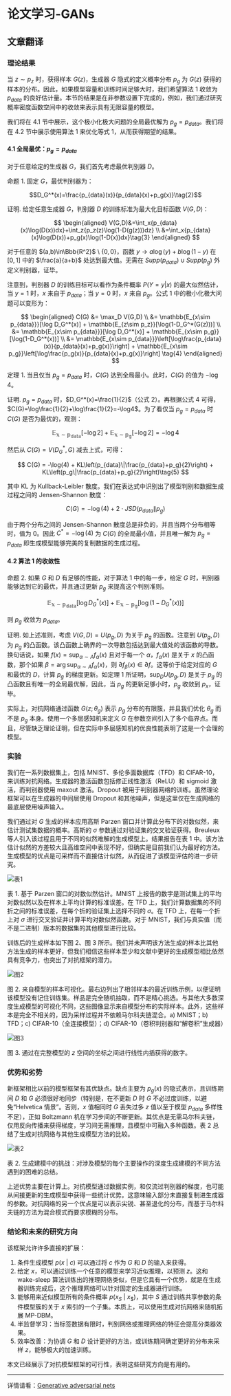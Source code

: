# 论文学习-GANs

## 文章翻译
### 理论结果
当 $z\sim p_z$ 时，获得样本 $G(z)$，生成器 $G$ 隐式的定义概率分布 $p_g$ 为 $G(z)$ 获得的样本的分布。因此，如果模型容量和训练时间足够大时，我们希望算法 1 收敛为 $p_{data}$ 的良好估计量。本节的结果是在非参数设置下完成的，例如，我们通过研究概率密度函数空间中的收敛来表示具有无限容量的模型。

我们将在 4.1 节中展示，这个极小化极大问题的全局最优解为 $p_g=p_{data}$。我们将在 4.2 节中展示使用算法 1 来优化等式 1，从而获得期望的结果。

#### 4.1 全局最优：$p_g=p_{data}$ 

对于任意给定的生成器 $G$，我们首先考虑最优判别器 $D$。

命题 1. 固定 $G$，最优判别器为：

$$D_G^*(x)=\frac{p_{data}(x)}{p_{data}(x)+p_g(x)}\tag{2}$$

证明. 给定任意生成器 $G$，判别器 $D$ 的训练标准为最大化目标函数 $V(G,D)$：

$$
\begin{aligned}
V(G,D)&=\int_x{p_{data}(x)\log(D(x))dx}+\int_z{p_z(z)\log(1-D(g(z)))dz} \\
&=\int_x{p_{data}(x)\log(D(x))+p_g(x)\log(1-D(x))dx}\tag{3}
\end{aligned}
$$ 

对于任意的 $(a,b)\in\Bbb{R^2}$ \ $\{0,0\}$，函数 $y\to a\log(y)+b\log(1-y)$ 在 $[0,1]$ 中的 $\frac{a}{a+b}$ 处达到最大值。无需在 $Supp(p_{data}) \cup Supp(p_g)$ 外定义判别器，证毕。

注意到，判别器 $D$ 的训练目标可以看作为条件概率 $P(Y=y|x)$ 的最大似然估计，当 $y=1$ 时，$x$ 来自于 $p_{data}$；当 $y=0$ 时，$x$ 来自 $p_g$。公式 1 中的极小化极大问题可以变形为：

$$
\begin{aligned}
    C(G) &= \max_D V(G,D) \\
         &= \mathbb{E_{x\sim p_{data}}}[\log D_G^*(x)] + \mathbb{E_{z\sim p_z}}[\log(1-D_G^*(G(z)))] \\
         &= \mathbb{E_{x\sim p_{data}}}[\log D_G^*(x)] + \mathbb{E_{x\sim p_g}}[\log(1-D_G^*(x))] \\
         &= \mathbb{E_{x\sim p_{data}}}\left[\log\frac{p_{data}(x)}{p_{data}(x)+p_g(x)}\right] + \mathbb{E_{x\sim p_g}}\left[\log\frac{p_g(x)}{p_{data}(x)+p_g(x)}\right]
         \tag{4}
\end{aligned}
$$

定理 1. 当且仅当 $p_g=p_{data}$ 时，$C(G)$ 达到全局最小。此时，$C(G)$ 的值为 $-\log4$。

证明. $p_g=p_{data}$ 时，$D_G^*(x)=\frac{1}{2}$（公式 2）。再根据公式 4 可得，$C(G)=\log\frac{1}{2}+\log\frac{1}{2}=-\log4$。为了看仅当 $p_g=p_{data}$ 时 $C(G)$ 是否为最优的，观测：

$$
\mathbb{E_{x\sim p_{data}}}[-\log2] + \mathbb{E_{x\sim p_g}}[-\log2] = -\log4
$$

然后从 $C(G)=V(D_G^*,G)$ 减去上式，可得：

$$
C(G) = -\log(4) + KL\left(p_{data}\|\frac{p_{data}+p_g}{2}\right) + KL\left(p_g\|\frac{p_{data}+p_g}{2}\right)\tag{5}
$$

其中 KL 为 Kullback-Leibler 散度。我们在表达式中识别出了模型判别和数据生成过程之间的 Jensen-Shannon 散度：

$$
C(G) = -\log(4) + 2\ ·\ JSD(p_{data}\|p_g)\tag{6}
$$

由于两个分布之间的 Jensen-Shannon 散度总是非负的，并且当两个分布相等时，值为 0。因此 $C^*=-\log(4)$ 为 $C(G)$ 的全局最小值，并且唯一解为 $p_g=p_{data}$ 即生成模型能够完美的复制数据的生成过程。

#### 4.2 算法 1 的收敛性
命题 2. 如果 $G$ 和 $D$ 有足够的性能，对于算法 1 中的每一步，给定 $G$ 时，判别器能够达到它的最优，并且通过更新 $p_g$ 来提高这个判别准则。

$$
\mathbb{E_{x\sim p_{data}}}[\log D_G^*(x)] + \mathbb{E_{x\sim p_g}}[\log(1-D_G^*(x))]
$$

则 $p_g$ 收敛为 $p_{data}$。

证明. 如上述准则，考虑 $V(G,D)=U(p_g,D)$ 为关于 $p_g$ 的函数。注意到 $U(p_g,D)$ 为 $p_g$ 的凸函数。该凸函数上确界的一次导数包括达到最大值处的该函数的导数。换句话说，如果 $f(x)=\sup_{\alpha\sim A}f_\alpha(x)$ 且对于每一个 $\alpha$，$f_\alpha(x)$ 是关于 $x$ 的凸函数，那个如果 $\beta=\arg\sup_{\alpha\sim A}f_\alpha(x)$，则 $\partial f_\beta(x) \in \partial f$。这等价于给定对应的 $G$ 和最优的 $D$，计算 $p_g$ 的梯度更新。如定理 1 所证明，$\sup_D U(p_g,D)$ 是关于 $p_g$ 的凸函数且有唯一的全局最优解，因此，当 $p_g$ 的更新足够小时，$p_g$ 收敛到 $p_x$，证毕。

实际上，对抗网络通过函数 $G(z;\theta_g)$ 表示 $p_g$ 分布的有限簇，并且我们优化 $\theta_g$ 而不是 $p_g$ 本身。使用一个多层感知机来定义 $G$ 在参数空间引入了多个临界点。而且，尽管缺乏理论证明，但在实际中多层感知机的优良性能表明了这是一个合理的模型。

### 实验
我们在一系列数据集上，包括 MNIST、多伦多面数据库（TFD）和 CIFAR-10，来训练对抗网络。生成器的激活函数包括修正线性激活（ReLU）和 sigmoid 激活，而判别器使用 maxout 激活。Dropout 被用于判别器网络的训练。虽然理论框架可以在生成器的中间层使用 Dropout 和其他噪声，但是这里仅在生成网络的最底层使用噪声输入。

我们通过对 $G$ 生成的样本应用高斯 Parzen 窗口并计算此分布下的对数似然，来估计测试集数据的概率。高斯的 $\sigma$ 参数通过对验证集的交叉验证获得。Breuleux 等人引入该过程且用于不同的似然难解的生成模型上。结果报告在表 1 中。该方法估计似然的方差较大且高维空间中表现不好，但确实是目前我们认为最好的方法。生成模型的优点是可采样而不直接估计似然，从而促进了该模型评估的进一步研究。

![表1](https://cdn.jsdelivr.net/gh/ylsislove/image-home/test/20200722192830.png)

表 1. 基于 Parzen 窗口的对数似然估计。MNIST 上报告的数字是测试集上的平均对数似然以及在样本上平均计算的标准误差。在 TFD 上，我们计算数据集的不同折之间的标准误差，在每个折的验证集上选择不同的 $\sigma$。在 TFD 上，在每一个折上对 $\sigma$ 进行交叉验证并计算平均对数似然函数。对于 MNIST，我们与真实值（而不是二进制）版本的数据集的其他模型进行比较。

训练后的生成样本如下图 2、图 3 所示。我们并未声明该方法生成的样本比其他方法生成的样本更好，但我们相信这些样本至少和文献中更好的生成模型相比依然具有竞争力，也突出了对抗框架的潜力。

![图2](https://cdn.jsdelivr.net/gh/ylsislove/image-home/test/20200722193822.png)

图 2. 来自模型的样本可视化。最右边列出了相邻样本的最近训练示例，以便证明该模型没有记住训练集。样品是完全随机抽取，而不是精心挑选。与其他大多数深度生成模型的可视化不同，这些图像显示来自模型分布的实际样本。此外，这些样本是完全不相关的，因为采样过程并不依赖马尔科夫链混合。a) MNIST；b) TFD；c) CIFAR-10（全连接模型）；d) CIFAR-10（卷积判别器和“解卷积”生成器）

![图3](https://cdn.jsdelivr.net/gh/ylsislove/image-home/test/20200722195330.png)

图 3. 通过在完整模型的 $z$ 空间的坐标之间进行线性内插获得的数字。

### 优势和劣势
新框架相比以前的模型框架有其优缺点。缺点主要为 $p_g(x)$ 的隐式表示，且训练期间 $D$ 和 $G$ 必须很好地同步（特别是，在不更新 $D$ 时 $G$ 不必过度训练，以避免“Helvetica 情景”。否则，$x$ 值相同时 $G$ 丢失过多 $z$ 值以至于模型 $p_{data}$ 多样性不足），正如 Boltzmann 机在学习步间的不断更新。其优点是无需马尔科夫链，仅用反向传播来获得梯度，学习间无需推理，且模型中可融入多种函数。表 2 总结了生成对抗网络与其他生成模型方法的比较。

![表2](https://cdn.jsdelivr.net/gh/ylsislove/image-home/test/20200722202104.png)

表 2. 生成建模中的挑战：对涉及模型的每个主要操作的深度生成建模的不同方法遇到的困难的总结。

上述优势主要在计算上。对抗模型通过数据实例，和仅流过判别器的梯度，也可能从间接更新的生成模型中获得一些统计优势。这意味输入部分未直接复制进生成器的参数。对抗网络的另一个优点是可以表示尖锐、甚至退化的分布，而基于马尔科夫链的方法为混合模式而要求模糊的分布。

### 结论和未来的研究方向
该框架允许许多直接的扩展：

1. 条件生成模型 $p(x\ \vert\ c)$ 可以通过将 $c$ 作为 $G$ 和 $D$ 的输入来获得。
2. 给定 $x$，可以通过训练一个任意的模型来学习近似推理，以预测 $z$。这和 wake-sleep 算法训练出的推理网络类似，但是它具有一个优势，就是在生成器训练完成后，这个推理网络可以针对固定的生成器进行训练。
3. 能够用来近似模型所有的条件概率 $p(x_S\ \vert\ x_\$)$，其中 $S$ 通过训练共享参数的条件模型簇的关于 $x$ 索引的一个子集。本质上，可以使用生成对抗网络来随机拓展 MP-DBM。
4. 半监督学习：当标签数据有限时，判别网络或推理网络的特征会提高分类器效果。
5. 效率改善：为协调 $G$ 和 $D$ 设计更好的方法，或训练期间确定更好的分布来采样 $z$，能够极大的加速训练。

本文已经展示了对抗模型框架的可行性，表明这些研究方向是有用的。

---

详情请看：[Generative adversarial nets](../../论文/papers/Generative%20adversarial%20nets.md)